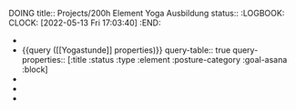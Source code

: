 DOING title:: Projects/200h Element Yoga Ausbildung
status::
:LOGBOOK:
CLOCK: [2022-05-13 Fri 17:03:40]
:END:

-
- {{query ([[Yogastunde]] properties)}}
  query-table:: true
  query-properties:: [:title :status :type :element :posture-category :goal-asana :block]
-
-
-
